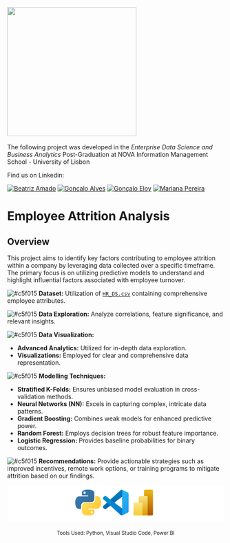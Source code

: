 <img src="https://github.com/AndrePatchy/NOVA-IMS/blob/main/novaimsimage.png?raw=true" width="300" height="300" /> 

The following project was developed in the *Enterprise Data Science and Business Analytics* Post-Graduation at NOVA Information Management School - University of Lisbon

Find us on Linkedin: 

[![Beatriz Amado](https://img.shields.io/badge/Beatriz_Amado-LinkedIn-blue?style=flat&logo=linkedin)](https://www.linkedin.com/in/)
[![Gonçalo Alves](https://img.shields.io/badge/Gon%C3%A7alo_Eloy-LinkedIn-blue?style=flat&logo=linkedin)](https://www.linkedin.com/in/)
[![Gonçalo Eloy](https://img.shields.io/badge/Gon%C3%A7alo_Alves-LinkedIn-blue?style=flat&logo=linkedin)](https://www.linkedin.com/in/goncaloalves/)
[![Mariana Pereira](https://img.shields.io/badge/Mariana_Pereira-LinkedIn-blue?style=flat&logo=linkedin)](https://www.linkedin.com/in/)

# Employee Attrition Analysis

## Overview

This project aims to identify key factors contributing to employee attrition within a company by leveraging data collected over a specific timeframe. The primary focus is on utilizing predictive models to understand and highlight influential factors associated with employee turnover.
  
![#c5f015](https://via.placeholder.com/15/c5f015/c5f015.png)  **Dataset:** Utilization of [`HR_DS.csv`](https://raw.githubusercontent.com/beatrizamado/HR-Analysis/main/HR_DS.csv) containing comprehensive employee attributes.    

![#c5f015](https://via.placeholder.com/15/c5f015/c5f015.png)  **Data Exploration:** Analyze correlations, feature significance, and relevant insights.
  
![#c5f015](https://via.placeholder.com/15/c5f015/c5f015.png)  **Data Visualization:**
  - **Advanced Analytics:** Utilized for in-depth data exploration.
  - **Visualizations:** Employed for clear and comprehensive data representation.  
  
![#c5f015](https://via.placeholder.com/15/c5f015/c5f015.png)  **Modelling Techniques:**
  - **Stratified K-Folds:** Ensures unbiased model evaluation in cross-validation methods.
  - **Neural Networks (NN):** Excels in capturing complex, intricate data patterns.
  - **Gradient Boosting:** Combines weak models for enhanced predictive power.
  - **Random Forest:** Employs decision trees for robust feature importance.
  - **Logistic Regression:** Provides baseline probabilities for binary outcomes.


![#c5f015](https://via.placeholder.com/15/c5f015/c5f015.png)  **Recommendations:** Provide actionable strategies such as improved incentives, remote work options, or training programs to mitigate attrition based on our findings.


<div style="background-color: white; padding: 10px;">
  <div align="center">
    <img src="Images/Python NBG.png" alt="Python Logo" width="60" />
    <img src="Images/VSC NBG.png" alt="Visual Studio Code Logo" width="60" />
    <img src="Images/Power BI NBG.png" alt="Power BI Logo" width="60" />
  </div>
</div>
<p align="center">
  <sub>Tools Used: Python, Visual Studio Code, Power BI</sub>
</p>

